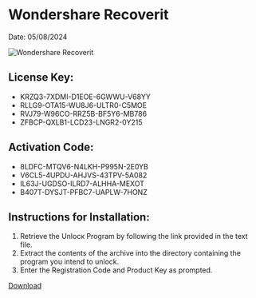 <h1>Wondershare Recoverit</h1>
<p>Date: 05/08/2024</p>
<img src="https://repository-images.githubusercontent.com/797958383/a5e96f2b-f9a0-4e4b-a3c4-0197fd833a9a" alt="Wondershare Recoverit" title="Wondershare Recoverit" />
<h2>License Key:</h2>
<ul>
<li>KRZQ3-7XDMI-D1EOE-6GWWU-V68YY</li>
<li>RLLG9-OTA15-WU8J6-ULTR0-C5MOE</li>
<li>RVJ79-W96CO-RRZ5B-BF5Y6-MB786</li>
<li>ZFBCP-QXLB1-LCD23-LNGR2-0Y215</li>
</ul>
<h2>Activation Code:</h2>
<ul>
<li>8LDFC-MTQV6-N4LKH-P995N-2E0YB</li>
<li>V6CL5-4UPDU-AHJVS-43TPV-5A082</li>
<li>IL63J-UGDSO-ILRD7-ALHHA-MEXOT</li>
<li>B407T-DYSJT-PFBC7-UAPLW-7HONZ</li>
</ul>
<h2>Instructions for Installation:</h2>
<ol>
<li>Retrieve the Unlocк Program by following the link provided in the text file.</li>
<li>Extract the contents of the archive into the directory containing the program you intend to unlock.</li>
<li>Enter the Registration Code and Product Key as prompted.</li>
</ol>
<p><a href="https://drive.usercontent.google.com/u/0/uc?id=1ZfsxDG_eEU3TT3O0UErfL_QcfBU9vzwn&git">​D​o​w​n​l​o​a​d</a></p>
